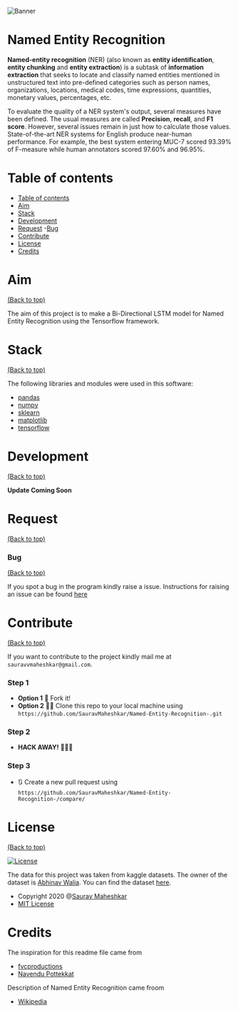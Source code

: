 ![Banner](https://github.com/SauravMaheshkar/Named-Entity-Recognition-/blob/master/Banner.png)

# Named Entity Recognition

**Named-entity recognition** (NER) (also known as **entity identification**, **entity chunking** and **entity extraction**) is a subtask of **information extraction** that seeks to locate and classify named entities mentioned in unstructured text into pre-defined categories such as person names, organizations, locations, medical codes, time expressions, quantities, monetary values, percentages, etc.

To evaluate the quality of a NER system's output, several measures have been defined. The usual measures are called **Precision**, **recall**, and **F1 score**. However, several issues remain in just how to calculate those values. State-of-the-art NER systems for English produce near-human performance. For example, the best system entering MUC-7 scored 93.39% of F-measure while human annotators scored 97.60% and 96.95%.

# Table of contents

- [Table of contents](#table-of-contents)
- [Aim](#aim)
- [Stack](#stack)
- [Development](#development)
- [Request](#request)
    -[Bug](#bug)
- [Contribute](#contribute)
- [License](#license)
- [Credits](#credits)

# Aim
[(Back to top)](#table-of-contents)

The aim of this project is to make a Bi-Directional LSTM model for Named Entity Recognition using the Tensorflow framework. 


# Stack

[(Back to top)](#table-of-contents)

The following libraries and modules were used in this software:

- [pandas](https://pandas.pydata.org/)
- [numpy](https://numpy.org/)
- [sklearn](https://scikit-learn.org/stable/)
- [matplotlib](https://matplotlib.org/)
- [tensorflow](https://www.tensorflow.org/api_docs/python/tf)


# Development
[(Back to top)](#table-of-contents)

**Update Coming Soon**

# Request
[(Back to top)](#table-of-contents)

### Bug 
[(Back to top)](#table-of-contents)

If you spot a bug in the program kindly raise a issue. Instructions for raising an issue can be found [here](https://docs.github.com/en/enterprise/2.15/user/articles/creating-an-issue)

# Contribute
[(Back to top)](#table-of-contents)

If you want to contribute to the project kindly mail me at `sauravvmaheshkar@gmail.com`.

### Step 1
 - **Option 1**
   🍴 Fork it!  
 - **Option 2**
    👯‍♂️ Clone this repo to your local machine using `https://github.com/SauravMaheshkar/Named-Entity-Recognition-.git`
### Step 2

- **HACK AWAY!** 🔨🔨🔨

### Step 3

- 🔃 Create a new pull request using `https://github.com/SauravMaheshkar/Named-Entity-Recognition-/compare/`


# License
[(Back to top)](#table-of-contents)

[![License](http://img.shields.io/:license-mit-blue.svg)](http://doge.mit-license.org)

The data for this project was taken from kaggle datasets. The owner of the dataset is [Abhinav Walia](https://www.kaggle.com/abhinavwalia95). You can find the dataset [here](https://www.kaggle.com/abhinavwalia95/entity-annotated-corpus).

- Copyright 2020 @[Saurav Maheshkar](https://sauravmaheshkar.github.io/)
- [MIT License](https://opensource.org/licenses/MIT)


# Credits

The inspiration for this readme file came from
- [fvcproductions](https://gist.github.com/fvcproductions/1bfc2d4aecb01a834b46#license)
- [Navendu Pottekkat](https://github.com/navendu-pottekkat/awesome-readme/blob/master/README-template.md)

Description of Named Entity Recognition came froom
- [Wikipedia](https://en.wikipedia.org/wiki/Named-entity_recognition)
